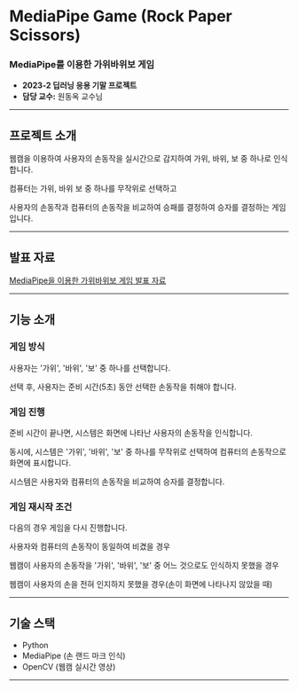 # MediaPipe Game (Rock Paper Scissors)

### MediaPipe를 이용한 가위바위보 게임
- **2023-2 딥러닝 응용 기말 프로젝트** 
- **담당 교수:** 원동옥 교수님

---
## 프로젝트 소개
웹캠을 이용하여 사용자의 손동작을 실시간으로 감지하여 가위, 바위, 보 중 하나로 인식합니다. 

컴퓨터는 가위, 바위 보 중 하나를 무작위로 선택하고 

사용자의 손동작과 컴퓨터의 손동작을 비교하여 승패를 결정하여 승자를 결정하는 게임입니다.

---
## 발표 자료
[MediaPipe을 이용한 가위바위보 게임 발표 자료](presentation.pdf)


---

## 기능 소개

### 게임 방식

사용자는 '가위', '바위', '보' 중 하나를 선택합니다.

선택 후, 사용자는 준비 시간(5초) 동안 선택한 손동작을 취해야 합니다.

### 게임 진행

준비 시간이 끝나면, 시스템은 화면에 나타난 사용자의 손동작을 인식합니다.

동시에, 시스템은 '가위', '바위', '보' 중 하나를 무작위로 선택하여 컴퓨터의 손동작으로 화면에 표시합니다.

시스템은 사용자와 컴퓨터의 손동작을 비교하여 승자를 결정합니다.

### 게임 재시작 조건

다음의 경우 게임을 다시 진행합니다.

사용자와 컴퓨터의 손동작이 동일하여 비겼을 경우

웹캠이 사용자의 손동작을 '가위', '바위', '보' 중 어느 것으로도 인식하지 못했을 경우

웹캠이 사용자의 손을 전혀 인지하지 못했을 경우(손이 화면에 나타나지 않았을 때)

---

## 기술 스택
- Python
- MediaPipe (손 랜드 마크 인식)
- OpenCV (웹캠 실시간 영상)
  
---
